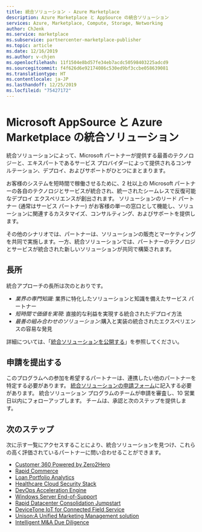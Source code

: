 ```yaml
---
title: 統合ソリューション - Azure Marketplace
description: Azure Marketplace と AppSource の統合ソリューション
services: Azure, Marketplace, Compute, Storage, Networking
author: ChJenk
ms.service: marketplace
ms.subservice: partnercenter-marketplace-publisher
ms.topic: article
ms.date: 12/16/2019
ms.author: v-chjen
ms.openlocfilehash: 11f1504e8bd57fe34eb7acdc50598403225adcd9
ms.sourcegitcommit: f4f626d6e92174086c530ed9bf3ccbe058639081
ms.translationtype: HT
ms.contentlocale: ja-JP
ms.lasthandoff: 12/25/2019
ms.locfileid: "75427172"
---
```

# <a name="integrated-solutions-in-microsoft-appsource-and-azure-marketplace"></a>Microsoft AppSource と Azure Marketplace の統合ソリューション

統合ソリューションによって、Microsoft パートナーが提供する最善のテクノロジーと、エキスパートであるサービス プロバイダーによって提供されるコンサルテーション、デプロイ、およびサポートがひとつにまとまります。

お客様のシステムを短時間で稼働させるために、2 社以上の Microsoft パートナーの各自のテクノロジとサービスが統合され、統一されたシームレスで反復可能なデプロイ エクスペリエンスが創出されます。  ソリューションのリード パートナー (通常はサービス パートナー) がお客様の単一の窓口として機能し、ソリューションに関連するカスタマイズ、コンサルティング、およびサポートを提供します。

その他のシナリオでは、パートナーは、ソリューションの販売とマーケティングを共同で実施します。一方、統合ソリューションでは、パートナーのテクノロジとサービスが統合された新しいソリューションが共同で構築されます。

## <a name="advantages"></a>長所

統合アプローチの長所は次のとおりです。

* *業界の専門知識*: 業界に特化したソリューションと知識を備えたサービス パートナー
* *短時間で価値を実現*: 直接的な利益を実現する統合されたデプロイ方法
* *最善の組み合わせのソリューション*:購入と実装の統合されたエクスペリエンスの容易な発見

詳細については、「[統合ソリューションを公開する](https://docs.microsoft.com/azure/marketplace/integrated-solutions-for-publishers)」を参照してください。

## <a name="submit-a-nomination"></a>申請を提出する

このプログラムへの参加を希望するパートナーは、連携したい他のパートナーを特定する必要があります。 [統合ソリューションの申請フォーム](https://assetsprod.microsoft.com/mpn/integrated-solutions-partner-nomination.docx)に記入する必要があります。 統合ソリューション プログラムのチームが申請を審査し、10 営業日以内にフォローアップします。 チームは、承認と次のステップを提供します。

## <a name="next-steps"></a>次のステップ

次に示す一覧にアクセスすることにより、統合ソリューションを見つけ、これらの高く評価されているパートナーに問い合わせることができます。

* [Customer 360 Powered by Zero2Hero](https://azuremarketplace.microsoft.com/marketplace/consulting-services/bardess.customer-360-powered-by-zero2hero)
* [Rapid Commerce](https://azuremarketplace.microsoft.com/marketplace/consulting-services/publicis-sapient.rapid_commerce)
* [Loan Portfolio Analytics](https://azuremarketplace.microsoft.com/marketplace/consulting-services/rcg-us.rcg-enable-credit-analytics)
* [Healthcare Cloud Security Stack](https://azuremarketplace.microsoft.com/marketplace/consulting-services/xentit.azure-xentit-trendmicro-qualys-hcss-12months)
* [DevOps Acceleration Engine](https://azuremarketplace.microsoft.com/marketplace/consulting-services/sirrus7.sirrus7-devops-acceleration-engine?search=devops%20acceleration%20engine&page=1)
* [Windows Server End-of-Support](https://azuremarketplace.microsoft.com/marketplace/consulting-services/new-signature.eos_appfactory)
* [Rapid Datacenter Consolidation Jumpstart](https://azuremarketplace.microsoft.com/marketplace/consulting-services/rivermeadowsoftwareinc.rapid-datacenter-consolidation-jumpstart?flightCodes=100discovermigrate)
* [DeviceTone IoT for Connected Field Service](https://azuremarketplace.microsoft.com/marketplace/apps/marketplaceprodware.devicetone_iot_for_connected_field_service?tab=Overview)
* [Unison:A Unified Marketing Management solution](https://appsource.microsoft.com/marketplace/consulting-services/barhead_solutions.unison_p2p?pub_source=email&pub_status=success)
* [Intelligent M&A Due Diligence](https://azuremarketplace.microsoft.com/marketplace/consulting-services/avanadeinc.intelligent_ma_due_diligence)

